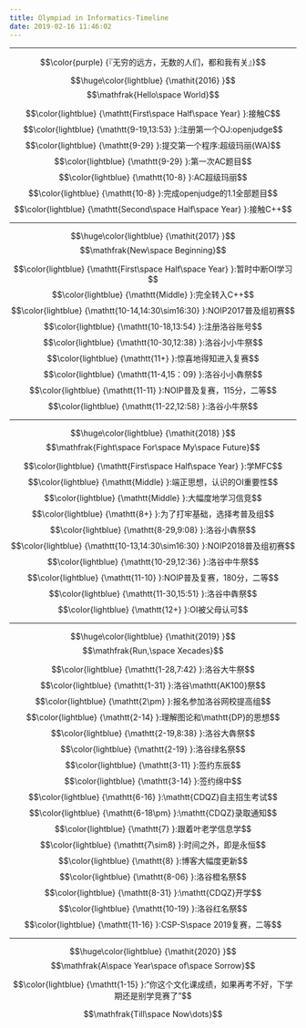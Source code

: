 ```yaml
---
title: Olympiad in Informatics-Timeline
date: 2019-02-16 11:46:02
---
```

---
$$\color{purple} {『无穷的远方，无数的人们，都和我有关』}$$

$$\huge\color{lightblue} {\mathit{2016} }$$
$$\mathfrak{Hello\space World}$$

$$\color{lightblue} {\mathtt{First\space Half\space Year} }:接触C$$
$$\color{lightblue} {\mathtt{9-19,13:53} }:注册第一个OJ:openjudge$$
$$\color{lightblue} {\mathtt{9-29} }:提交第一个程序:超级玛丽(WA)$$
$$\color{lightblue} {\mathtt{9-29} }:第一次AC题目$$
$$\color{lightblue} {\mathtt{10-8} }:AC超级玛丽$$
$$\color{lightblue} {\mathtt{10-8} }:完成openjudge的1.1全部题目$$
$$\color{lightblue} {\mathtt{Second\space Half\space Year} }:接触C++$$

---
$$\huge\color{lightblue} {\mathit{2017} }$$
$$\mathfrak{New\space Beginning}$$

$$\color{lightblue} {\mathtt{First\space Half\space Year} }:暂时中断OI学习$$
$$\color{lightblue} {\mathtt{Middle} }:完全转入C++$$
$$\color{lightblue} {\mathtt{10-14,14:30\sim16:30} }:NOIP2017普及组初赛$$
$$\color{lightblue} {\mathtt{10-18,13:54} }:注册洛谷账号$$
$$\color{lightblue} {\mathtt{10-30,12:38} }:洛谷小小牛祭$$
$$\color{lightblue} {\mathtt{11+} }:惊喜地得知进入复赛$$
$$\color{lightblue} {\mathtt{11-4,15：09} }:洛谷小小犇祭$$
$$\color{lightblue} {\mathtt{11-11} }:NOIP普及复赛，115分，二等$$
$$\color{lightblue} {\mathtt{11-22,12:58} }:洛谷小牛祭$$

---
$$\huge\color{lightblue} {\mathit{2018} }$$
$$\mathfrak{Fight\space For\space My\space Future}$$

$$\color{lightblue} {\mathtt{First\space Half\space Year} }:学MFC$$
$$\color{lightblue} {\mathtt{Middle} }:端正思想，认识的OI重要性$$
$$\color{lightblue} {\mathtt{Middle} }:大幅度地学习信竞$$
$$\color{lightblue} {\mathtt{8+} }:为了打牢基础，选择考普及组$$
$$\color{lightblue} {\mathtt{8-29,9:08} }:洛谷小犇祭$$
$$\color{lightblue} {\mathtt{10-13,14:30\sim16:30} }:NOIP2018普及组初赛$$
$$\color{lightblue} {\mathtt{10-29,12:36} }:洛谷中牛祭$$
$$\color{lightblue} {\mathtt{11-10} }:NOIP普及复赛，180分，二等$$
$$\color{lightblue} {\mathtt{11-30,15:51} }:洛谷中犇祭$$
$$\color{lightblue} {\mathtt{12+} }:OI被父母认可$$

---
$$\huge\color{lightblue} {\mathit{2019} }$$
$$\mathfrak{Run,\space Xecades}$$

$$\color{lightblue} {\mathtt{1-28,7:42} }:洛谷大牛祭$$
$$\color{lightblue} {\mathtt{1-31} }:洛谷\mathtt{AK100}祭$$
$$\color{lightblue} {\mathtt{2\pm} }:报名参加洛谷网校提高组$$
$$\color{lightblue} {\mathtt{2-14} }:理解图论和\mathtt{DP}的思想$$
$$\color{lightblue} {\mathtt{2-19,8:38} }:洛谷大犇祭$$
$$\color{lightblue} {\mathtt{2-19} }:洛谷绿名祭$$
$$\color{lightblue} {\mathtt{3-11} }:签约东辰$$
$$\color{lightblue} {\mathtt{3-14} }:签约绵中$$
$$\color{lightblue} {\mathtt{6-16} }:\mathtt{CDQZ}自主招生考试$$
$$\color{lightblue} {\mathtt{6-18\pm} }:\mathtt{CDQZ}录取通知$$
$$\color{lightblue} {\mathtt{7} }:跟着叶老学信息学$$
$$\color{lightblue} {\mathtt{7\sim8} }:时间之外，即是永恒$$
$$\color{lightblue} {\mathtt{8} }:博客大幅度更新$$
$$\color{lightblue} {\mathtt{8-06} }:洛谷橙名祭$$
$$\color{lightblue} {\mathtt{8-31} }:\mathtt{CDQZ}开学$$
$$\color{lightblue} {\mathtt{10-19} }:洛谷红名祭$$
$$\color{lightblue} {\mathtt{11-16} }:CSP-S\space 2019复赛，二等$$

---
$$\huge\color{lightblue} {\mathit{2020} }$$
$$\mathfrak{A\space Year\space of\space Sorrow}$$

$$\color{lightblue} {\mathtt{1-15} }:“你这个文化课成绩，如果再考不好，下学期还是别学竞赛了”$$

$$\mathfrak{Till\space Now\dots}$$